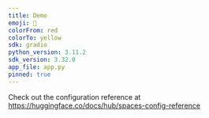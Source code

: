 ```yaml
---
title: Demo
emoji: 🦁
colorFrom: red
colorTo: yellow
sdk: gradio
python_version: 3.11.2
sdk_version: 3.32.0
app_file: app.py
pinned: true
---
```


Check out the configuration reference at https://huggingface.co/docs/hub/spaces-config-reference
